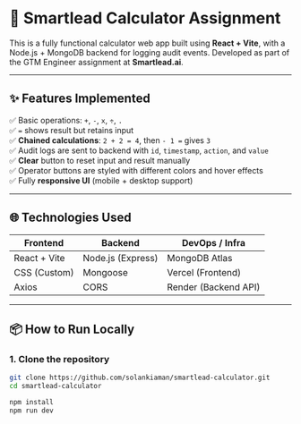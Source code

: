 # 🧮 Smartlead Calculator Assignment

This is a fully functional calculator web app built using **React + Vite**, with a Node.js + MongoDB backend for logging audit events. Developed as part of the GTM Engineer assignment at **Smartlead.ai**.

---

## ✨ Features Implemented

✅ Basic operations: `+`, `-`, `x`, `÷`, `.`  
✅ `=` shows result but retains input  
✅ **Chained calculations**: `2 + 2 = 4`, then `- 1 =` gives `3`  
✅ Audit logs are sent to backend with `id`, `timestamp`, `action`, and `value`  
✅ **Clear** button to reset input and result manually  
✅ Operator buttons are styled with different colors and hover effects  
✅ Fully **responsive UI** (mobile + desktop support)

---

## 🌐 Technologies Used

| Frontend        | Backend         | DevOps / Infra       |
|-----------------|------------------|-----------------------|
| React + Vite    | Node.js (Express) | MongoDB Atlas         |
| CSS (Custom)    | Mongoose          | Vercel (Frontend)     |
| Axios           | CORS              | Render (Backend API)  |

---

## 📦 How to Run Locally

### 1. Clone the repository
```bash
git clone https://github.com/solankiaman/smartlead-calculator.git
cd smartlead-calculator

npm install
npm run dev
